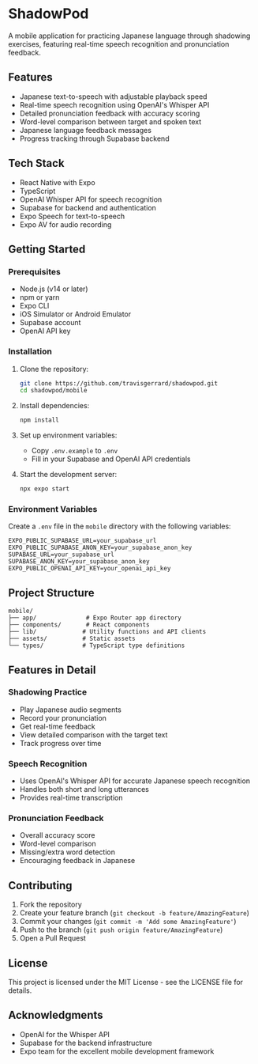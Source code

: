 # ShadowPod

A mobile application for practicing Japanese language through shadowing exercises, featuring real-time speech recognition and pronunciation feedback.

## Features

- Japanese text-to-speech with adjustable playback speed
- Real-time speech recognition using OpenAI's Whisper API
- Detailed pronunciation feedback with accuracy scoring
- Word-level comparison between target and spoken text
- Japanese language feedback messages
- Progress tracking through Supabase backend

## Tech Stack

- React Native with Expo
- TypeScript
- OpenAI Whisper API for speech recognition
- Supabase for backend and authentication
- Expo Speech for text-to-speech
- Expo AV for audio recording

## Getting Started

### Prerequisites

- Node.js (v14 or later)
- npm or yarn
- Expo CLI
- iOS Simulator or Android Emulator
- Supabase account
- OpenAI API key

### Installation

1. Clone the repository:
   ```bash
   git clone https://github.com/travisgerrard/shadowpod.git
   cd shadowpod/mobile
   ```

2. Install dependencies:
   ```bash
   npm install
   ```

3. Set up environment variables:
   - Copy `.env.example` to `.env`
   - Fill in your Supabase and OpenAI API credentials

4. Start the development server:
   ```bash
   npx expo start
   ```

### Environment Variables

Create a `.env` file in the `mobile` directory with the following variables:

```plaintext
EXPO_PUBLIC_SUPABASE_URL=your_supabase_url
EXPO_PUBLIC_SUPABASE_ANON_KEY=your_supabase_anon_key
SUPABASE_URL=your_supabase_url
SUPABASE_ANON_KEY=your_supabase_anon_key
EXPO_PUBLIC_OPENAI_API_KEY=your_openai_api_key
```

## Project Structure

```
mobile/
├── app/              # Expo Router app directory
├── components/       # React components
├── lib/             # Utility functions and API clients
├── assets/          # Static assets
└── types/           # TypeScript type definitions
```

## Features in Detail

### Shadowing Practice
- Play Japanese audio segments
- Record your pronunciation
- Get real-time feedback
- View detailed comparison with the target text
- Track progress over time

### Speech Recognition
- Uses OpenAI's Whisper API for accurate Japanese speech recognition
- Handles both short and long utterances
- Provides real-time transcription

### Pronunciation Feedback
- Overall accuracy score
- Word-level comparison
- Missing/extra word detection
- Encouraging feedback in Japanese

## Contributing

1. Fork the repository
2. Create your feature branch (`git checkout -b feature/AmazingFeature`)
3. Commit your changes (`git commit -m 'Add some AmazingFeature'`)
4. Push to the branch (`git push origin feature/AmazingFeature`)
5. Open a Pull Request

## License

This project is licensed under the MIT License - see the LICENSE file for details.

## Acknowledgments

- OpenAI for the Whisper API
- Supabase for the backend infrastructure
- Expo team for the excellent mobile development framework